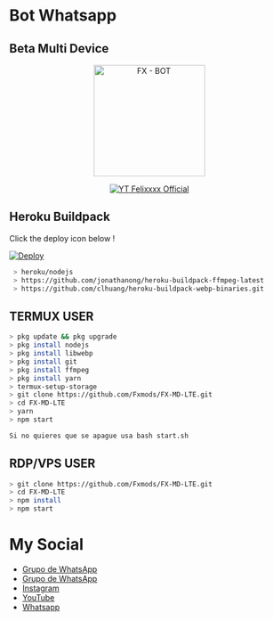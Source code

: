 # Bot Whatsapp
## Beta Multi Device 

<p align="center">
<img src="https://telegra.ph/file/235a0e5ddfa5f45f5d913.jpg" alt="FX - BOT" width="200"/>

<p align="center">
    <a href="https://Fxmods.github.io">
        <img
            src="https://readme-typing-svg.herokuapp.com?size=15&width=280&lines=Created+By+FXTeam+Official+🙏"
            alt="YT Felixxxx Official"
        />
    </a>
</p>

## Heroku Buildpack

Click the deploy icon below !

[![Deploy](https://www.herokucdn.com/deploy/button.svg)](https://heroku.com/deploy?template=https://github.com/Fxmods/FX-MD-LTE)

```bash
 > heroku/nodejs
 > https://github.com/jonathanong/heroku-buildpack-ffmpeg-latest
 > https://github.com/clhuang/heroku-buildpack-webp-binaries.git
```

## TERMUX USER
```bash
> pkg update && pkg upgrade
> pkg install nodejs
> pkg install libwebp
> pkg install git
> pkg install ffmpeg
> pkg install yarn
> termux-setup-storage
> git clone https://github.com/Fxmods/FX-MD-LTE.git
> cd FX-MD-LTE
> yarn
> npm start

Si no quieres que se apague usa bash start.sh

```

## RDP/VPS USER
```bash 
> git clone https://github.com/Fxmods/FX-MD-LTE.git
> cd FX-MD-LTE
> npm install
> npm start
```

# My Social 
- [Grupo de WhatsApp](https://chat.whatsapp.com/J6GuXns23L9IzgrUqWfUj7)
- [Grupo de WhatsApp](https://chat.whatsapp.com/F8a1wlFtr5z9WY92Wde1zN)
- [Instagram](https://instagram.com/im.felix409)
- [YouTube ](https://youtube.com/c/Felixcrack409)
- [Whatsapp ](https://wa.me/18138999999)
